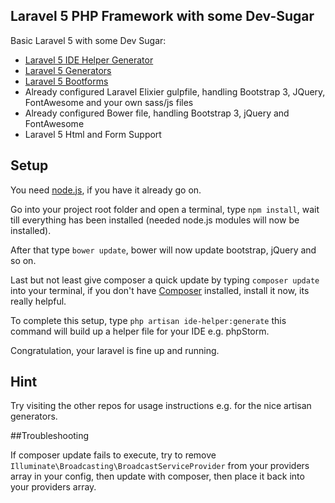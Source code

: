 ## Laravel 5 PHP Framework with some Dev-Sugar

Basic Laravel 5 with some Dev Sugar:
* [Laravel 5 IDE Helper Generator](https://github.com/barryvdh/laravel-ide-helper)
* [Laravel 5 Generators](https://github.com/laracasts/Laravel-5-Generators-Extended)
* [Laravel 5 Bootforms](https://github.com/adamwathan/bootforms)
* Already configured Laravel Elixier gulpfile, handling Bootstrap 3, JQuery, FontAwesome and your own sass/js files
* Already configured Bower file, handling Bootstrap 3, jQuery and FontAwesome
* Laravel 5 Html and Form Support

## Setup

You need [node.js](https://nodejs.org/), if you have it already go on.

Go into your project root folder and open a terminal, type `npm install`, wait till everything has been installed (needed node.js modules will now be installed).

After that type `bower update`, bower will now update bootstrap, jQuery and so on.

Last but not least give composer a quick update by typing `composer update` into your terminal, if you don't have [Composer](https://getcomposer.org/) installed, install it now, its really helpful.

To complete this setup, type `php artisan ide-helper:generate` this command will build up a helper file for your IDE e.g. phpStorm.

Congratulation, your laravel is fine up and running.

## Hint

Try visiting the other repos for usage instructions e.g. for the nice artisan generators.

##Troubleshooting

If composer update fails to execute, try to remove `Illuminate\Broadcasting\BroadcastServiceProvider` from your providers array in your config, then update with composer, then place it back into your providers array.
